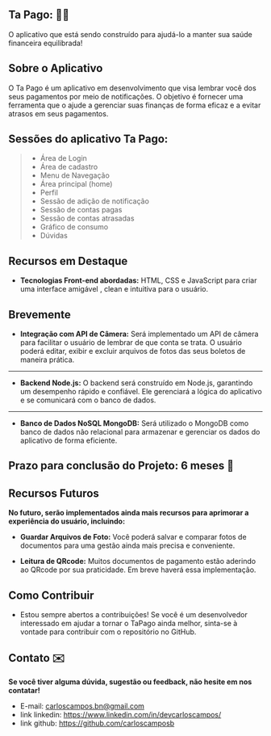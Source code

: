  ## Ta Pago: 📃💸
  O aplicativo que está sendo construído para ajudá-lo a manter sua saúde financeira equilibrada!


## Sobre o Aplicativo

O Ta Pago é um aplicativo em desenvolvimento que visa lembrar você dos seus pagamentos por meio de notificações. O objetivo é fornecer uma ferramenta que o ajude a gerenciar suas finanças de forma eficaz e a evitar atrasos em seus pagamentos.



## Sessões do aplicativo Ta Pago:

>* Área de Login
> * Área de cadastro
> * Menu de Navegação
> * Área principal (home)
> * Perfil
> * Sessão de adição de notificação
> * Sessão de contas pagas
> * Sessão de contas atrasadas
> * Gráfico de consumo 
> * Dúvidas


## Recursos em Destaque

* **Tecnologias Front-end abordadas:** HTML, CSS e JavaScript para criar uma interface amigável , clean e intuitiva para o usuário.



## Brevemente 

* **Integração com API de Câmera:** Será implementado um API de câmera para facilitar o usuário de lembrar de que conta se trata. O usuário poderá editar, exibir e excluir arquivos de fotos das seus boletos de maneira prática.
---
* **Backend Node.js:** O backend será construído em Node.js, garantindo um desempenho rápido e confiável. Ele gerenciará a lógica do aplicativo e se comunicará com o banco de dados.
---
* **Banco de Dados NoSQL MongoDB:** Será utilizado o MongoDB como banco de dados não relacional para armazenar e gerenciar os dados do aplicativo de forma eficiente.


## Prazo para conclusão do Projeto: 6 meses 📆

## Recursos Futuros
**No futuro, serão implementados ainda mais recursos para aprimorar a experiência do usuário, incluindo:**

* **Guardar Arquivos de Foto:** Você poderá salvar e comparar fotos de documentos para uma gestão ainda mais precisa e conveniente.

* **Leitura de QRcode:** Muitos documentos de pagamento estão aderindo ao QRcode por sua praticidade. Em breve haverá essa implementação.

## Como Contribuir
* Estou sempre abertos a contribuições! Se você é um desenvolvedor interessado em ajudar a tornar o TaPago ainda melhor, sinta-se à vontade para contribuir com o repositório no GitHub.


## Contato ✉️
**Se você tiver alguma dúvida, sugestão ou feedback, não hesite em nos contatar!**

* E-mail: carloscampos.bn@gmail.com
* link linkedin: https://www.linkedin.com/in/devcarloscampos/
* link github: https://github.com/carloscamposb



